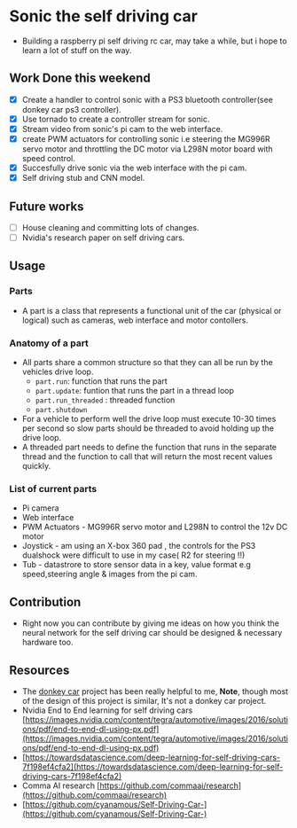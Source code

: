 # Sonic the self driving car
- Building a raspberry pi self driving rc car, may take a while, but i hope to learn a lot of stuff on the way.


## Work Done this weekend
- [x] Create a handler to control sonic with a PS3 bluetooth controller(see donkey car ps3 controller).
- [x] Use tornado to create a controller stream for sonic.
- [x] Stream video from sonic's pi cam to the web interface.
- [x] create PWM actuators for controlling sonic i.e steering the MG996R servo motor and throttling the DC motor via L298N motor board with speed control.
- [x] Succesfully drive sonic via the web interface with the pi cam.
- [x] Self driving stub and CNN model.

## Future works
- [ ] House cleaning and committing lots of changes.
- [ ] Nvidia's research paper on self driving cars.

## Usage
### Parts
- A part is a class that represents a functional unit of the car (physical or logical) such as cameras, web interface and motor contollers.
### Anatomy of a part
- All parts share a common structure so that they can all be run by the vehicles drive loop.
    - `part.run`: function that runs the part
    - `part.update`: funtion that runs the part in a thread loop
    - `part.run_threaded` : threaded function
    - `part.shutdown`
- For a vehicle to perform well the drive loop must execute 10-30 times per second so slow parts should be threaded to avoid holding up the drive loop.
- A threaded part needs to define the function that runs in the separate thread and the function to call that will return the most recent values quickly.

### List of current parts
- Pi camera
- Web interface
- PWM Actuators - MG996R servo motor and L298N to control the 12v DC motor
- Joystick - am using an X-box 360 pad , the controls for the PS3 dualshock were difficult to use in my case( R2 for steering !!)
- Tub - datastrore to store sensor data in a key, value format e.g speed,steering angle & images from the pi cam.

## Contribution
- Right now you can contribute by giving me ideas on how you think the neural network for the self driving car should be designed & necessary hardware too.

## Resources 
- The [donkey car](http://docs.donkeycar.com) project has been really helpful to me, **Note**, though most of the design of this project is similar, It's not a donkey car project.
- Nvidia End to End learning for self driving cars [https://images.nvidia.com/content/tegra/automotive/images/2016/solutions/pdf/end-to-end-dl-using-px.pdf](https://images.nvidia.com/content/tegra/automotive/images/2016/solutions/pdf/end-to-end-dl-using-px.pdf)
- [https://towardsdatascience.com/deep-learning-for-self-driving-cars-7f198ef4cfa2](https://towardsdatascience.com/deep-learning-for-self-driving-cars-7f198ef4cfa2)
- Comma AI research [https://github.com/commaai/research](https://github.com/commaai/research)
- [https://github.com/cyanamous/Self-Driving-Car-](https://github.com/cyanamous/Self-Driving-Car-)
